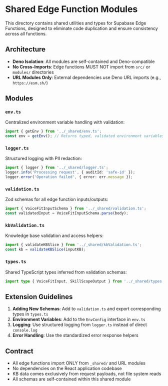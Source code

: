 # Shared Edge Function Modules

This directory contains shared utilities and types for Supabase Edge Functions, designed to eliminate code duplication and ensure consistency across all functions.

## Architecture

- **Deno Isolation**: All modules are self-contained and Deno-compatible
- **No Cross-Imports**: Edge functions MUST NOT import from `src/` or `modules/` directories
- **URL Modules Only**: External dependencies use Deno URL imports (e.g., `https://esm.sh/`)

## Modules

### `env.ts`
Centralized environment variable handling with validation:
```typescript
import { getEnv } from '../_shared/env.ts';
const env = getEnv(); // Returns typed, validated environment variables
```

### `logger.ts`
Structured logging with PII redaction:
```typescript
import { logger } from '../_shared/logger.ts';
logger.info('Processing request', { auditId: 'safe-id' });
logger.error('Operation failed', { error: err.message });
```

### `validation.ts`
Zod schemas for all edge function inputs/outputs:
```typescript
import { VoiceFitInputSchema } from '../_shared/validation.ts';
const validatedInput = VoiceFitInputSchema.parse(body);
```

### `kbValidation.ts`
Knowledge base validation and access helpers:
```typescript
import { validateKBSlice } from '../_shared/kbValidation.ts';
const kb = validateKBSlice(inputKB);
```

### `types.ts`
Shared TypeScript types inferred from validation schemas:
```typescript
import type { VoiceFitInput, SkillScopeOutput } from '../_shared/types.ts';
```

## Extension Guidelines

1. **Adding New Schemas**: Add to `validation.ts` and export corresponding types in `types.ts`
2. **Environment Variables**: Add to the `EnvConfig` interface in `env.ts`
3. **Logging**: Use structured logging from `logger.ts` instead of direct `console.log`
4. **Error Handling**: Use the standardized error response helpers

## Contract

- All edge functions import ONLY from `_shared/` and URL modules
- No dependencies on the React application codebase
- KB data comes exclusively from request payloads, not file system reads
- All schemas are self-contained within this shared module